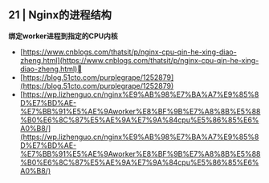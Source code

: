 ## 21 | Nginx的进程结构


**绑定worker进程到指定的CPU内核**

* [https://www.cnblogs.com/thatsit/p/nginx-cpu-qin-he-xing-diao-zheng.html](https://www.cnblogs.com/thatsit/p/nginx-cpu-qin-he-xing-diao-zheng.html)
* [https://blog.51cto.com/purplegrape/1252879](https://blog.51cto.com/purplegrape/1252879)
* [https://wp.lizhenguo.cn/nginx%E9%AB%98%E7%BA%A7%E9%85%8D%E7%BD%AE-%E7%BB%91%E5%AE%9Aworker%E8%BF%9B%E7%A8%8B%E5%88%B0%E6%8C%87%E5%AE%9A%E7%9A%84cpu%E5%86%85%E6%A0%B8/](https://wp.lizhenguo.cn/nginx%E9%AB%98%E7%BA%A7%E9%85%8D%E7%BD%AE-%E7%BB%91%E5%AE%9Aworker%E8%BF%9B%E7%A8%8B%E5%88%B0%E6%8C%87%E5%AE%9A%E7%9A%84cpu%E5%86%85%E6%A0%B8/)